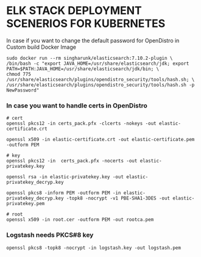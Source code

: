 
# ELK STACK DEPLOYMENT SCENERIOS FOR KUBERNETES

In case if you want to change the default password for OpenDistro in Custom build Docker Image

```
sudo docker run --rm singharunk/elasticsearch:7.10.2-plugin \
/bin/bash -c "export JAVA_HOME=/usr/share/elasticsearch/jdk; export PATH=$PATH:JAVA_HOME=/usr/share/elasticsearch/jdk/bin; \
chmod 775 /usr/share/elasticsearch/plugins/opendistro_security/tools/hash.sh; \
/usr/share/elasticsearch/plugins/opendistro_security/tools/hash.sh -p NewPassword"

```


### In case you want to handle certs in OpenDistro 

```
# cert
openssl pkcs12 -in certs_pack.pfx -clcerts -nokeys -out elastic-certificate.crt

openssl x509 -in elastic-certificate.crt -out elastic-certificate.pem -outform PEM

# key
openssl pkcs12 -in  certs_pack.pfx -nocerts -out elastic-privatekey.key

openssl rsa -in elastic-privatekey.key -out elastic-privatekey_decryp.key

openssl pkcs8 -inform PEM -outform PEM -in elastic-privatekey_decryp.key -topk8 -nocrypt -v1 PBE-SHA1-3DES -out elastic-privatekey.pem

# root
openssl x509 -in root.cer -outform PEM -out rootca.pem

```

### Logstash needs PKCS#8 key

```
openssl pkcs8 -topk8 -nocrypt -in logstash.key -out logstash.pem

```
